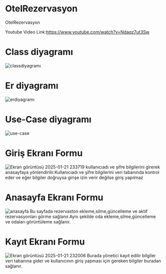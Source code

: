 # OtelRezervasyon
 OtelRezervasyon

Youtube Video Link:https://www.youtube.com/watch?v=Ndaqz7ut3Sw
 
# Class diyagramı
![classdiyagramı](https://github.com/user-attachments/assets/32241dba-0fd5-4ba3-bc96-0f4c3289b857)

# Er diyagramı
![erdiyagramı](https://github.com/user-attachments/assets/2b96313f-067d-4070-aa4b-81d1e1b5fd3f)

# Use-Case diyagramı
![use-case](https://github.com/user-attachments/assets/06ef3a67-6f1c-4855-9910-9c2856ee988f)

# Giriş Ekranı Formu

![Ekran görüntüsü 2025-01-21 233719](https://github.com/user-attachments/assets/ff6ca01d-c1b1-416e-8c71-3bc1debe58b0)
kullanıcıadı ve şifre bilgilerini girerek anasayfaya yönlendirilir.Kullanıcıadı ve şifre bilgilerini veri tabanında kontrol eder ve eğer bilgiler doğruysa girişe izin verir değilse giriş yapılmaz

# Anasayfa Ekranı Formu

![anasayfa](https://github.com/user-attachments/assets/55cead6a-ac01-4768-9e3e-af69273f06fd)
Bu sayfada rezervaston ekleme,silme,güncelleme ve aktif rezervasyonları görme sağlanır.Aynı şekilde oda ekleme,silme,güncelleme ve odaları görüntüleme sağlanır.

# Kayıt Ekranı Formu

![Ekran görüntüsü 2025-01-21 232006](https://github.com/user-attachments/assets/08bb0cdb-ef4f-4c8c-b58f-44f0b5de4261)
Burada yönetici kayıt edilir bilgiler veri tabanına gider ve kullanıcının giriş yapması için gereken bilgiler buradan sağlanır.
